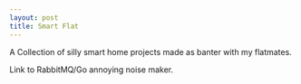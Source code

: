 ```yaml
---
layout: post
title: Smart Flat
---
```


A Collection of silly smart home projects made as banter with my flatmates.

Link to RabbitMQ/Go annoying noise maker.